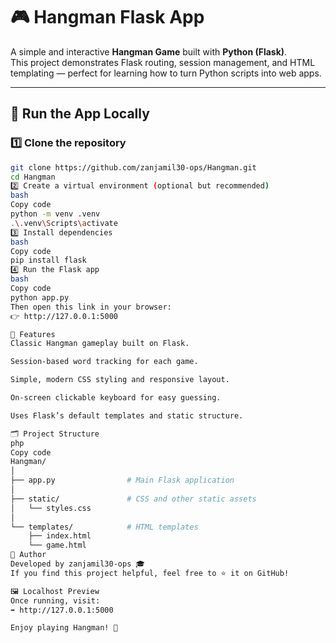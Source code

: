 # 🎮 Hangman Flask App

A simple and interactive **Hangman Game** built with **Python (Flask)**.  
This project demonstrates Flask routing, session management, and HTML templating — perfect for learning how to turn Python scripts into web apps.

---

## 🚀 Run the App Locally

### 1️⃣ Clone the repository
```bash
git clone https://github.com/zanjamil30-ops/Hangman.git
cd Hangman
2️⃣ Create a virtual environment (optional but recommended)
bash
Copy code
python -m venv .venv
.\.venv\Scripts\activate
3️⃣ Install dependencies
bash
Copy code
pip install flask
4️⃣ Run the Flask app
bash
Copy code
python app.py
Then open this link in your browser:
👉 http://127.0.0.1:5000

🧩 Features
Classic Hangman gameplay built on Flask.

Session-based word tracking for each game.

Simple, modern CSS styling and responsive layout.

On-screen clickable keyboard for easy guessing.

Uses Flask’s default templates and static structure.

🗂️ Project Structure
php
Copy code
Hangman/
│
├── app.py                # Main Flask application
│
├── static/               # CSS and other static assets
│   └── styles.css
│
└── templates/            # HTML templates
    ├── index.html
    └── game.html
🧠 Author
Developed by zanjamil30-ops 🎓
If you find this project helpful, feel free to ⭐ it on GitHub!

🖼️ Localhost Preview
Once running, visit:
➡️ http://127.0.0.1:5000

Enjoy playing Hangman! 🎯

